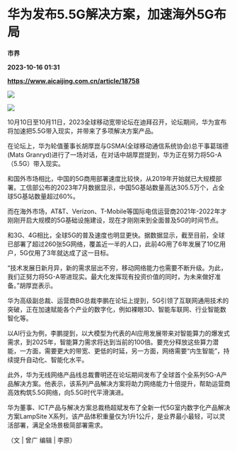 # 华为发布5.5G解决方案，加速海外5G布局
**市界**

**2023-10-16 01:31**

**https://www.aicaijing.com.cn/article/18758**

![](https://cdn.aicaijing.com.cn/img/c4f10ab0-68b3-11ee-98cf-23001caa8525/PNG)

![](https://p3-sign.toutiaoimg.com/tos-cn-i-6w9my0ksvp/43a3d2ce0fcd45cc835acebbc305316b~tplv-tt-shrink:640:0.image?from=2091602832&traceid=2023101211590177005517E6957B760A66&x-expires=2147483647&x-signature=m7PqA3FOtSNyPSf5QURD5Ot0aVY%3D)

10月10日至10月11日，2023全球移动宽带论坛在迪拜召开，论坛期间，华为宣布将加速把5.5G带入现实，并带来了多项解决方案产品。

在论坛上，华为轮值董事长胡厚崑与GSMA(全球移动通信系统协会)总干事葛瑞德(Mats Granryd)进行了一场对话，在对话中胡厚崑提到，华为正在努力将5G-A（5.5G）带入现实。

和国外市场相比，中国的5G商用部署速度比较快，从2019年开始就已大规模部署。工信部公布的2023年7月数据显示，中国5G基站数量高达305.5万个，占全球5G基站数量超过60%。

而在海外市场，AT&T、Verizon、T-Mobile等国际电信运营商2021年-2022年才刚刚开启大规模的5G基础设施建设，现在才刚刚来到全面普及5G的时间节点。

和3G、4G相比，全球5G的普及速度也明显更快。据数据显示，截至目前，全球已部署了超过260张5G网络，覆盖近一半的人口，此前4G用了6年发展了10亿用户，5G仅用了3年就达成了这一目标。

“技术发展日新月异，新的需求层出不穷，移动网络能力也需要不断升级。为此，我们正努力将5G-A带进现实。最大化发挥现有投资价值的同时，为未来做好准备。”胡厚崑表示。

华为高级副总裁、运营商BG总裁李鹏在论坛上提到，5G引领了互联网通用技术的突破，正在加速赋能各个产业的数字化，例如裸眼3D、智能车联网、行业智能数智化等。

以AI行业为例，李鹏提到，以大模型为代表的AI应用发展带来对智能算力的爆发式需求，到2025年，智能算力需求将达到当前的100倍。要充分释放这些算力潜能，一方面，需要更大的带宽、更低的时延，另一方面，网络需要“内生智能”，持续提升自动化、智能化水平。

此外，华为无线网络产品线总裁曹明还在论坛期间发布了全球首个全系列5G-A产品解决方案。他表示，该系列产品解决方案将助力网络能力十倍提升，帮助运营商高效构筑5.5G网络，向5.5G时代平滑演进。

华为董事、ICT产品与解决方案总裁杨超斌发布了全新一代5G室内数字化产品解决方案LampSite X系列，该产品体积重量仅为1升1公斤，是业界最小最轻，可以灵活部署，满足全场景极简部署需求。

（文 | 曾广 编辑 | 李原）